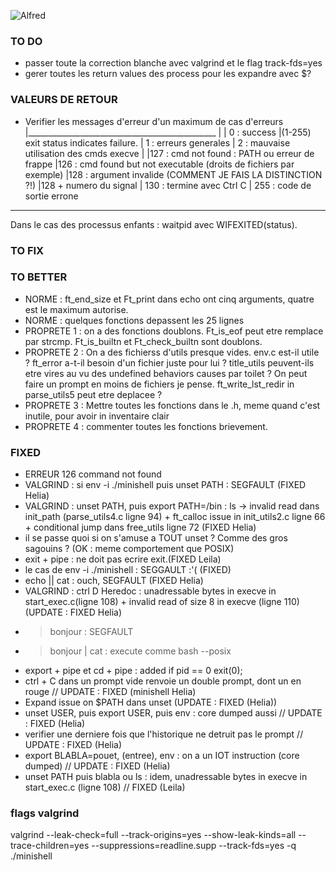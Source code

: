 ![Alfred](https://github.com/leitn/MiniAlfred_shared/assets/104629160/337ddfbe-ab55-425b-bc64-a138bc66ea9d)


### TO DO
* passer toute la correction blanche avec valgrind et le flag track-fds=yes
* gerer toutes les return values des process pour les expandre avec $?

### VALEURS DE RETOUR
* Verifier les messages d'erreur d'un maximum de cas d'erreurs
|_______________________________________________
|
| 0 : success
|(1-255) exit status indicates failure.
| 1 : erreurs generales
| 2 : mauvaise utilisation des cmds execve
|
|127 : cmd not found : PATH ou erreur de frappe
|126 : cmd found but not executable (droits de fichiers par exemple)
|128 : argument invalide (COMMENT JE FAIS LA DISTINCTION ?!)
|128 + numero du signal
| 130 : termine avec Ctrl C
| 255 : code de sortie errone
________________________________

Dans le cas des processus enfants : waitpid avec WIFEXITED(status).




### TO FIX

### TO BETTER
* NORME : ft_end_size et Ft_print dans echo ont cinq arguments, quatre est le maximum autorise.
* NORME : quelques fonctions depassent les 25 lignes
* PROPRETE 1 : on a des fonctions doublons. Ft_is_eof peut etre remplace par strcmp. Ft_is_builtn et Ft_check_builtn sont doublons.
* PROPRETE 2 : On a des fichierss d'utils presque vides. env.c est-il utile ? ft_error a-t-il besoin d'un fichier juste pour lui ? title_utils peuvent-ils etre vires au vu des undefined behaviors causes par toilet ? On peut faire un prompt en moins de fichiers je pense. ft_write_lst_redir in parse_utils5 peut etre deplacee ?
* PROPRETE 3 : Mettre toutes les fonctions dans le .h, meme quand c'est inutile, pour avoir in inventaire clair
* PROPRETE 4 : commenter toutes les fonctions brievement.

### FIXED

* ERREUR 126 command not found
* VALGRIND : si env -i ./minishell puis unset PATH : SEGFAULT (FIXED Helia)
* VALGRIND : unset PATH, puis export PATH=/bin : ls -> invalid read dans init_path (parse_utils4.c ligne 94) + ft_calloc issue in init_utils2.c ligne 66 + conditional jump dans free_utils ligne 72 (FIXED Helia)
* il se passe quoi si on s'amuse a TOUT unset ? Comme des gros sagouins ? (OK : meme comportement que POSIX)
* exit + pipe : ne doit pas ecrire exit.(FIXED Leila)
* le cas de env -i ./minishell : SEGGAULT :'( (FIXED)
* echo || cat : ouch, SEGFAULT (FIXED Helia)
* VALGRIND : ctrl D Heredoc : unadressable bytes in execve in start_exec.c(ligne 108) + invalid read of size 8 in execve (ligne 110) (UPDATE : FIXED Helia)
* > bonjour : SEGFAULT
* > bonjour | cat : execute comme bash --posix
* export + pipe et cd + pipe : added if pid == 0 exit(0);
* ctrl + C dans un prompt vide renvoie un double prompt, dont un en rouge // UPDATE : FIXED (minishell Helia)
* Expand issue on $PATH dans unset (UPDATE : FIXED (Helia))
* unset USER, puis export USER, puis env : core dumped aussi // UPDATE : FIXED (Helia)
* verifier une derniere fois que l'historique ne detruit pas le prompt // UPDATE : FIXED (Helia)
* export BLABLA=pouet, (entree), env : on a un IOT instruction (core dumped) // UPDATE : FIXED (Helia)
* unset PATH puis blabla ou ls : idem, unadressable bytes in execve in start_exec.c (ligne 108) // FIXED (Leila)

### flags valgrind
valgrind --leak-check=full --track-origins=yes --show-leak-kinds=all --trace-children=yes --suppressions=readline.supp --track-fds=yes -q ./minishell
